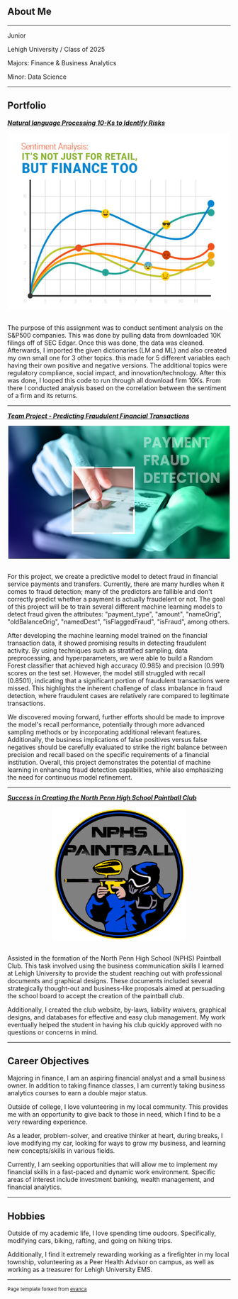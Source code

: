 ## About Me
---
Junior

Lehigh University / Class of 2025

Majors: Finance & Business Analytics

Minor: Data Science

---

## Portfolio

<!-- You can link to other websites, PDFs in this repo, and other pages in this repo -->

_**[Natural language Processing 10-Ks to Identify Risks](report.md)**_

<div style="text-align: center;">
    <img src="images/sentielogo.jpeg?raw=true" width="500" height="400" style="margin: 0 auto; display: block;" />
</div>
<br> <!-- Add a line break -->

The purpose of this assignment was to conduct sentiment analysis on the S&P500 companies. This was done by pulling data from downloaded 10K filings off of SEC Edgar. Once this was done, the data was cleaned. Afterwards, I imported the given dictionaries (LM and ML) and also created my own small one for 3 other topics. this made for 5 different variables each having their own positive and negative versions. The additional topics were regulatory compliance, social impact, and innovation/technology. After this was done, I looped this code to run through all download firm 10Ks. From there I conducted analysis based on the correlation between the sentiment of a firm and its returns.

---

_**[Team Project - Predicting Fraudulent Financial Transactions](https://nicoschuster01-finalproject-377-dashboard-ujqokl.streamlit.app/)**_

<div style="text-align: center;">
    <img src="images/fraudielogo.jpeg?raw=true" width="500" height="300" style="margin: 0 auto; display: block;" />
</div>
<br> <!-- Add a line break -->

For this project, we create a predictive model to detect fraud in financial service payments and transfers. Currently, there are many hurdles when it comes to fraud detection; many of the predictors are fallible and don't correctly predict whether a payment is actually fraudelent or not. The goal of this project will be to train several different machine learning models to detect fraud given the attributes: "payment_type", "amount", "nameOrig", "oldBalanceOrig", "namedDest", "isFlaggedFraud", "isFraud", among others.

After developing the machine learning model trained on the financial transaction data, it showed promising results in detecting fraudulent activity. By using techniques such as stratified sampling, data preprocessing, and hyperparameters, we were able to build a Random Forest classifier that achieved high accuracy (0.985) and precision (0.991) scores on the test set. However, the model still struggled with recall (0.8501), indicating that a significant portion of fraudulent transactions were missed. This highlights the inherent challenge of class imbalance in fraud detection, where fraudulent cases are relatively rare compared to legitimate transactions.

We discovered moving forward, further efforts should be made to improve the model's recall performance, potentially through more advanced sampling methods or by incorporating additional relevant features. Additionally, the business implications of false positives versus false negatives should be carefully evaluated to strike the right balance between precision and recall based on the specific requirements of a financial institution. Overall, this project demonstrates the potential of machine learning in enhancing fraud detection capabilities, while also emphasizing the need for continuous model refinement.

---

_**[Success in Creating the North Penn High School Paintball Club](https://sites.google.com/view/nphspaintball/home?fbclid=PAAaYbbNDtnbAcYM8HGnGCwAnzKrYVkiA4mvU7E8Oi0CpyzoYNrJmxOvBF6IY)**_

<div style="text-align: center;">
    <img src="images/theboylogo.png?raw=true" width="300" height="300" style="margin: 0 auto; display: block;" />
</div>
<br> <!-- Add a line break -->

Assisted in the formation of the North Penn High School (NPHS) Paintball Club. This task involved using the business communication skills I learned at Lehigh University to provide the student reaching out with professional documents and graphical designs. These documents included several strategically thought-out and business-like proposals aimed at persuading the school board to accept the creation of the paintball club.

Additionally, I created the club website, by-laws, liability waivers, graphical designs, and databases for effective and easy club management. My work eventually helped the student in having his club quickly approved with no questions or concerns in mind.

---

## Career Objectives

Majoring in finance, I am an aspiring financial analyst and a small business owner. In addition to taking finance classes, I am currently taking business analytics courses to earn a double major status.

Outside of college, I love volunteering in my local community. This provides me with an opportunity to give back to those in need, which I find to be a very rewarding experience.

As a leader, problem-solver, and creative thinker at heart, during breaks, I love modifying my car, looking for ways to grow my business, and learning new concepts/skills in various fields.

Currently, I am seeking opportunities that will allow me to implement my financial skills in a fast-paced and dynamic work environment. Specific areas of interest include investment banking, wealth management, and financial analytics.

---

## Hobbies

Outside of my academic life, I love spending time oudoors. Specifically, modifying cars, biking, rafting, and going on hiking trips.

Additionally, I find it extremely rewarding working as a firefighter in my local township, volunteering as a Peer Health Advisor on campus, as well as working as a treasurer for Lehigh University EMS.

---
<p style="font-size:11px">Page template forked from <a href="https://github.com/evanca/quick-portfolio">evanca</a></p>
<!-- Remove above link if you don't want to attibute -->
